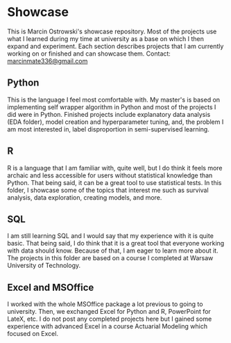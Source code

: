 # Showcase
This is Marcin Ostrowski's showcase repository. Most of the projects use what I learned during my time at university as a base on which I then expand and experiment. Each section describes projects that I am currently working on or finished and can showcase them. Contact: marcinmate336@gmail.com
## Python
This is the language I feel most comfortable with. My master's is based on implementing self wrapper algorithm in Python and most of the projects I did were in Python. Finished projects include explanatory data analysis (EDA folder), model creation and hyperparameter tuning, and, the problem I am most interested in, label disproportion in semi-supervised learning.
## R 
R is a language that I am familiar with, quite well, but I do think it feels more archaic and less accessible for users without statistical knowledge than Python. That being said, it can be a great tool to use statistical tests. In this folder, I showcase some of the topics that interest me such as survival analysis, data exploration, creating models, and more.
## SQL
I am still learning SQL and I would say that my experience with it is quite basic. That being said, I do think that it is a great tool that everyone working with data should know. Because of that, I am eager to learn more about it. The projects in this folder are based on a course I completed at Warsaw University of Technology.  
## Excel and MSOffice
I worked with the whole MSOffice package a lot previous to going to university. Then, we exchanged Excel for Python and R, PowerPoint for LateX, etc. I do not post any completed projects here but I gained some experience with advanced Excel in a course Actuarial Modeling which focused on Excel.  
